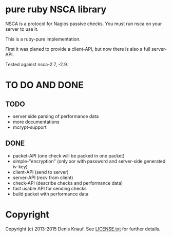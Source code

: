 pure ruby NSCA library
======================

NSCA is a protocol for Nagios passive checks.
You must run nsca on your server to use it.

This is a ruby-pure implementation.

First it was planed to provide a client-API, but now there is also a full server-API.

Tested against nsca-2.7, -2.9.

TO DO AND DONE
==============

TODO
----

* server side parsing of performance data
* more documentations
* mcrypt-support

DONE
----

* packet-API (one check will be packed in one packet)
* simple-"encryption" (only xor with password and server-side generated iv-key)
* client-API (send to server)
* server-API (recv from client)
* check-API (describe checks and performance data)
* fast usable API for sending checks
* build packet with performance data

Copyright
=========

Copyright (c) 2013-2015 Denis Knauf. See [LICENSE.txt]() for further details.
